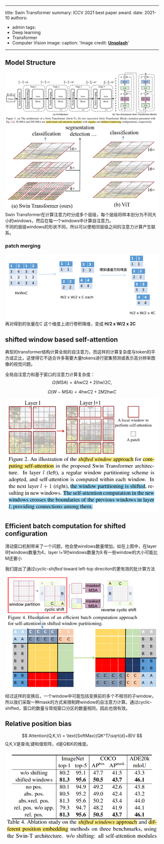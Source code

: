 
---
title: Swin Transformer
summary: ICCV 2021 best paper award.
date: 2021-10
authors:
  - admin
tags:
  - Deep learning
  - Transformer
  - Computer Vision
image:
  caption: 'Image credit: [**Unsplash**](./image.png)'

---

## Model Structure
![Alt text](./image.png)
![Alt text](./image-2.png)
Swin Transformer在计算注意力时分成多个层级，每个层级将样本划分为不同大小的windows，然后在每一个windows中计算自注意力。   
不同的层级windows的形状不同，所以可以使相邻层级之间的注意力计算产生联系。
### patch merging
![Alt text](./image-6.png)
再对得到的张量在C 这个维度上进行卷积降维，变成 **H/2 x W/2 x 2C**

## shifted window based self-attention
典型的transformer结构计算全局的自注意力，而这样的计算复杂度与token的平方成正比，这使得它不适合许多需要大量tokens进行密集预测或表示高分辨率图像的视觉问题。

全局自注意力和基于窗口的注意力计算复杂度：
$$
Ω(MSA) = 4hwC2 + 2(hw)2C,
$$

$$
Ω(W-MSA) = 4hwC2 + 2M 2hwC
$$

![Alt text](./image-1.png)

## Efficient batch computation for shifted configuration
滑动窗口机制带来了一个问题，他会使windows数量增加。如在上图中，在layer l时windows数量为4，layer l+1时windows数量为9.有一些window的大小可能比M还要小     

我们提出了通过*cyclic-shifted* toward left-top direciton的更有效的批计算方法

![Alt text](./image-4.png)

经过这样的变换后，一个window中可能包括变换前的多个不相邻的子window，所以我们采取一种mask的方式来限制跨window的自注意力计算。通过cyclic-shifted，窗口的数量与常规窗口分区的数量相同，因此也很有效。

## Relative position bias
$$
Attention(Q,K,V) = \text{SoftMax}(QK^T/\sqrt{d}+B)V
$$
Q,K,V是查询,键和值矩阵，d是Q和K的维度。

![Alt text](./image-5.png)